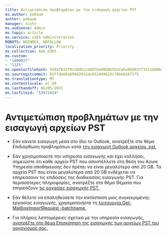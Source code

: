 ```yaml
---
title: Αντιμετώπιση προβλημάτων με την εισαγωγή αρχείων PST
ms.author: pebaum
author: pebaum
manager: scotv
ms.audience: Admin
ms.topic: article
ms.service: o365-administration
ROBOTS: NOINDEX, NOFOLLOW
localization_priority: Priority
ms.collection: Adm_O365
ms.custom:
- "1800027"
- "1225"
ms.openlocfilehash: 549af832f9c58db1cdd8fbe80b8b5bd2aba9bd937f33116806a9391cbc9a5d4c
ms.sourcegitcommit: b5f7da89a650d2915dc652449623c78be6247175
ms.translationtype: MT
ms.contentlocale: el-GR
ms.lasthandoff: 08/05/2021
ms.locfileid: "53972419"
---
```

# <a name="troubleshooting-pst-import-issues"></a>Αντιμετώπιση προβλημάτων με την εισαγωγή αρχείων PST

- Εάν κάνετε εισαγωγή μέσα στο ίδιο το Outlook, ανατρέξτε στο θέμα Επιδιόρθωση προβλημάτων κατά [την εισαγωγή Outlook αρχείου .pst.](https://support.office.com/article/Fix-problems-importing-an-Outlook-pst-file-2d2e50dc-5c36-4ab2-ab50-f1be733b3d6e)

- Εάν χρησιμοποιείτε την υπηρεσία εισαγωγής και έχει κολλήσει, σημειώστε ότι κάθε αρχείο PST που αποστέλλετε στη θέση του Azure Υπηρεσία αποθήκευσης δεν πρέπει να είναι μεγαλύτερο από 20 GB. Τα αρχεία PST που είναι μεγαλύτερα από 20 GB ενδέχεται να επηρεάσουν τις επιδόσεις της διαδικασίας εισαγωγής PST. Για περισσότερες πληροφορίες, ανατρέξτε στο θέμα Θέματα που επηρεάζουν [τις εργασίες εισαγωγής PST.](https://docs.microsoft.com/office365/troubleshoot/pst-import-service/issues-with-pst-import-job)

- Εάν θέλετε να επαληθεύσετε την κατάσταση μιας συγκεκριμένης εργασίας εισαγωγής, χρησιμοποιήστε τη [λειτουργία Get-MailboxImportRequest -batchname.](https://docs.microsoft.com/powershell/module/exchange/mailboxes/get-mailboximportrequest)

- Για πλήρεις λεπτομέρειες σχετικά με την υπηρεσία εισαγωγής, [ανατρέξτε στο θέμα Επισκόπηση της εισαγωγής των αρχείων PST του οργανισμού σας.](https://docs.microsoft.com/microsoft-365/compliance/importing-pst-files-to-office-365?view=o365-worldwide)
